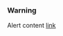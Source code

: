 <div class="au-body">
  <div class="au-page-alerts au-page-alerts--warning" role="alert">
    <h3>Warning</h3>
    <p>Alert content <a href="#">link</a></p>
  </div>
</div>
